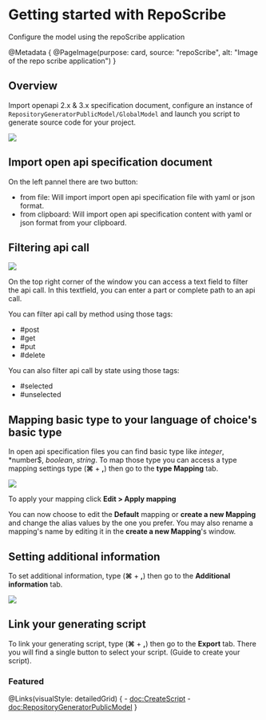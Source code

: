 # Getting started with RepoScribe

Configure the model using the repoScribe application

@Metadata {
    @PageImage(purpose: card, source: "repoScribe", alt: "Image of the repo scribe application")
}

## Overview

Import openapi 2.x & 3.x specification document, configure an instance of ``RepositoryGeneratorPublicModel/GlobalModel`` and launch you script to generate source code for your project.

![](repoScribe)

## Import open api specification document

On the left pannel there are two button:
* from file: Will import import open api specification file with yaml or json format.
* from clipboard: Will import open api specification content with yaml or json format from your clipboard.

## Filtering api call

![](filtering)

On the top right corner of the window you can access a text field to filter the api call.
In this textfield, you can enter a part or complete path to an api call.

You can filter api call by method using those tags:
* #post
* #get
* #put
* #delete

You can also filter api call by state using those tags:

* #selected
* #unselected

## Mapping basic type to your language of choice's basic type

In open api specification files you can find basic type like *integer*, *number$, *boolean*, *string*. To map those type you can access a type mapping settings type (**⌘** + **,**) then go to the **type Mapping** tab.

![](typeMapping)

To apply your mapping click **Edit > Apply mapping**

You can now choose to edit the **Default** mapping or **create a new Mapping** and change the alias values by the one you prefer. You may also rename a mapping's name by editing it in the **create a new Mapping**'s window.

## Setting additional information

To set additional information, type (**⌘** + **,**) then go to the **Additional information** tab.

![](additionalInformation)

## Link your generating script

To link your generating script, type (**⌘** + **,**) then go to the **Export** tab.
There you will find a single button to select your script. (Guide to create your script).

### Featured

@Links(visualStyle: detailedGrid) {
    - <doc:CreateScript>
    - <doc:RepositoryGeneratorPublicModel>
}
